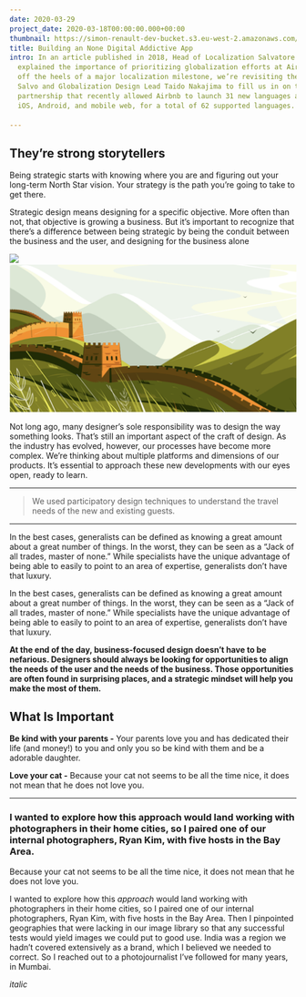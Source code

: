 ```yaml
---
date: 2020-03-29
project_date: 2020-03-18T00:00:00.000+00:00
thumbnail: https://simon-renault-dev-bucket.s3.eu-west-2.amazonaws.com/anna-portfolio/:filename/cover.jpg
title: Building an None Digital Addictive App
intro: In an article published in 2018, Head of Localization Salvatore “Salvo” Giammarresi
  explained the importance of prioritizing globalization efforts at Airbnb. Now, fresh
  off the heels of a major localization milestone, we’re revisiting the topic, asking
  Salvo and Globalization Design Lead Taido Nakajima to fill us in on the tight cross-functional
  partnership that recently allowed Airbnb to launch 31 new languages across web,
  iOS, Android, and mobile web, for a total of 62 supported languages.

---
```

## They’re strong storytellers

Being strategic starts with knowing where you are and figuring out your long-term North Star vision. Your strategy is the path you’re going to take to get there.

Strategic design means designing for a specific objective. More often than not, that objective is growing a business. But it’s important to recognize that there’s a difference between being strategic by being the conduit between the business and the user, and designing for the business alone

![](https://simon-renault-dev-bucket.s3.eu-west-2.amazonaws.com/anna-portfolio/:filename/cover.jpg)![](/uploads/placeholder__2.png)

Not long ago, many designer’s sole responsibility was to design the way something looks. That’s still an important aspect of the craft of design. As the industry has evolved, however, our processes have become more complex. We’re thinking about multiple platforms and dimensions of our products. It’s essential to approach these new developments with our eyes open, ready to learn.

***

> We used participatory design techniques to understand the travel needs of the new and existing guests.

***

In the best cases, generalists can be defined as knowing a great amount about a great number of things. In the worst, they can be seen as a “Jack of all trades, master of none.” While specialists have the unique advantage of being able to easily to point to an area of expertise, generalists don’t have that luxury.

In the best cases, generalists can be defined as knowing a great amount about a great number of things. In the worst, they can be seen as a “Jack of all trades, master of none.” While specialists have the unique advantage of being able to easily to point to an area of expertise, generalists don’t have that luxury.

**At the end of the day, business-focused design doesn’t have to be nefarious. Designers should always be looking for opportunities to align the needs of the user and the needs of the business. Those opportunities are often found in surprising places, and a strategic mindset will help you make the most of them.**

## What Is Important

**Be kind with your parents -** Your parents love you and has dedicated their life (and money!) to you and only you so be kind with them and be a adorable daughter.

**Love your cat -** Because your cat not seems to be all the time nice, it does not mean that he does not love you.

***

### I wanted to explore how this approach would land working with photographers in their home cities, so I paired one of our internal photographers, Ryan Kim, with five hosts in the Bay Area.

Because your cat not seems to be all the time nice, it does not mean that he does not love you.

I wanted to explore how this _approach_ would land working with photographers in their home cities, so I paired one of our internal photographers, Ryan Kim, with five hosts in the Bay Area. Then I pinpointed geographies that were lacking in our image library so that any successful tests would yield images we could put to good use. India was a region we hadn’t covered extensively as a brand, which I believed we needed to correct. So I reached out to a photojournalist I’ve followed for many years, in Mumbai.

_italic_